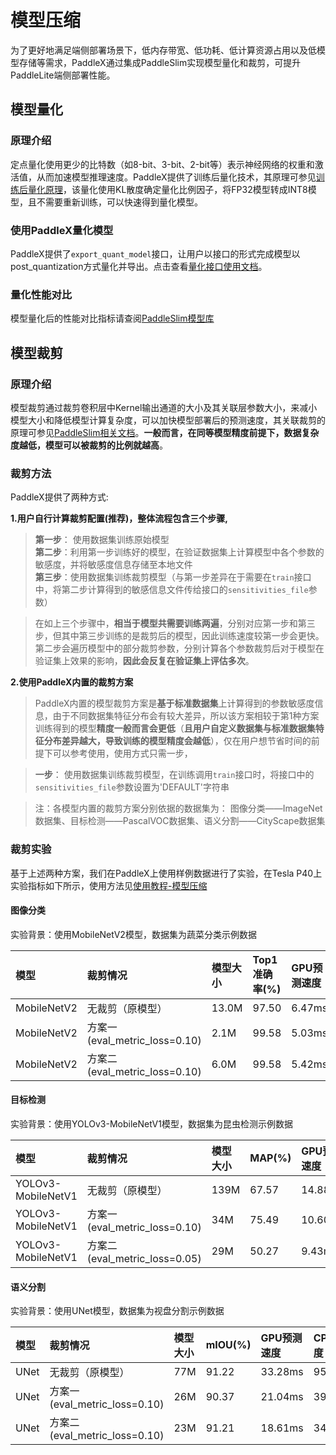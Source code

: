 # 模型压缩
为了更好地满足端侧部署场景下，低内存带宽、低功耗、低计算资源占用以及低模型存储等需求，PaddleX通过集成PaddleSlim实现模型量化和裁剪，可提升PaddleLite端侧部署性能。

## 模型量化
### 原理介绍
定点量化使用更少的比特数（如8-bit、3-bit、2-bit等）表示神经网络的权重和激活值，从而加速模型推理速度。PaddleX提供了训练后量化技术，其原理可参见[训练后量化原理](https://paddlepaddle.github.io/PaddleSlim/algo/algo.html#id14)，该量化使用KL散度确定量化比例因子，将FP32模型转成INT8模型，且不需要重新训练，可以快速得到量化模型。

### 使用PaddleX量化模型
PaddleX提供了`export_quant_model`接口，让用户以接口的形式完成模型以post_quantization方式量化并导出。点击查看[量化接口使用文档](../../apis/slim.md)。

### 量化性能对比
模型量化后的性能对比指标请查阅[PaddleSlim模型库](https://paddlepaddle.github.io/PaddleSlim/model_zoo.html)

## 模型裁剪
### 原理介绍

模型裁剪通过裁剪卷积层中Kernel输出通道的大小及其关联层参数大小，来减小模型大小和降低模型计算复杂度，可以加快模型部署后的预测速度，其关联裁剪的原理可参见[PaddleSlim相关文档](https://paddlepaddle.github.io/PaddleSlim/algo/algo.html#id16)。**一般而言，在同等模型精度前提下，数据复杂度越低，模型可以被裁剪的比例就越高**。

### 裁剪方法
PaddleX提供了两种方式:

**1.用户自行计算裁剪配置(推荐)，整体流程包含三个步骤,**  
> **第一步**： 使用数据集训练原始模型  
> **第二步**：利用第一步训练好的模型，在验证数据集上计算模型中各个参数的敏感度，并将敏感度信息存储至本地文件  
> **第三步**：使用数据集训练裁剪模型（与第一步差异在于需要在`train`接口中，将第二步计算得到的敏感信息文件传给接口的`sensitivities_file`参数）  

> 在如上三个步骤中，**相当于模型共需要训练两遍**，分别对应第一步和第三步，但其中第三步训练的是裁剪后的模型，因此训练速度较第一步会更快。  
> 第二步会遍历模型中的部分裁剪参数，分别计算各个参数裁剪后对于模型在验证集上效果的影响，**因此会反复在验证集上评估多次**。  

**2.使用PaddleX内置的裁剪方案**  
> PaddleX内置的模型裁剪方案是**基于标准数据集**上计算得到的参数敏感度信息，由于不同数据集特征分布会有较大差异，所以该方案相较于第1种方案训练得到的模型**精度一般而言会更低**（**且用户自定义数据集与标准数据集特征分布差异越大，导致训练的模型精度会越低**），仅在用户想节省时间的前提下可以参考使用，使用方式只需一步，  

> **一步**： 使用数据集训练裁剪模型，在训练调用`train`接口时，将接口中的`sensitivities_file`参数设置为'DEFAULT'字符串

> 注：各模型内置的裁剪方案分别依据的数据集为： 图像分类——ImageNet数据集、目标检测——PascalVOC数据集、语义分割——CityScape数据集

### 裁剪实验
基于上述两种方案，我们在PaddleX上使用样例数据进行了实验，在Tesla P40上实验指标如下所示，使用方法见[使用教程-模型压缩](../../../../tutorials/compress/README.md)

#### 图像分类
实验背景：使用MobileNetV2模型，数据集为蔬菜分类示例数据

| 模型 | 裁剪情况 | 模型大小 | Top1准确率(%) |GPU预测速度 | CPU预测速度 |
| :-----| :--------| :-------- | :---------- |:---------- |:----------|
|MobileNetV2 | 无裁剪（原模型）| 13.0M | 97.50|6.47ms |47.44ms |
|MobileNetV2 | 方案一(eval_metric_loss=0.10) | 2.1M | 99.58 |5.03ms |20.22ms |
|MobileNetV2 | 方案二(eval_metric_loss=0.10) | 6.0M | 99.58 |5.42ms |29.06ms |

#### 目标检测
实验背景：使用YOLOv3-MobileNetV1模型，数据集为昆虫检测示例数据

| 模型 | 裁剪情况 | 模型大小 | MAP(%) |GPU预测速度 | CPU预测速度 |
| :-----| :--------| :-------- | :---------- |:---------- | :---------|
|YOLOv3-MobileNetV1 | 无裁剪（原模型）| 139M | 67.57| 14.88ms |976.42ms |
|YOLOv3-MobileNetV1 | 方案一(eval_metric_loss=0.10) | 34M | 75.49 |10.60ms |558.49ms |
|YOLOv3-MobileNetV1 | 方案二(eval_metric_loss=0.05) | 29M | 50.27| 9.43ms |360.46ms |

#### 语义分割
实验背景：使用UNet模型，数据集为视盘分割示例数据

| 模型 | 裁剪情况 | 模型大小 | mIOU(%) |GPU预测速度 | CPU预测速度 |
| :-----| :--------| :-------- | :---------- |:---------- | :---------|
|UNet | 无裁剪（原模型）| 77M | 91.22 |33.28ms |9523.55ms |
|UNet | 方案一(eval_metric_loss=0.10) |26M | 90.37 |21.04ms |3936.20ms |
|UNet | 方案二(eval_metric_loss=0.10) |23M | 91.21 |18.61ms |3447.75ms |
